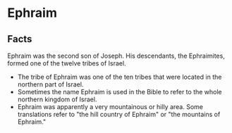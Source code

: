 # Ephraim

## Facts

Ephraim was the second son of Joseph. His descendants, the Ephraimites, formed one of the twelve tribes of Israel.

* The tribe of Ephraim was one of the ten tribes that were located in the northern part of Israel.
* Sometimes the name Ephraim is used in the Bible to refer to the whole northern kingdom of Israel.
* Ephraim was apparently a very mountainous or hilly area. Some translations refer to "the hill country of Ephraim" or "the mountains of Ephraim."